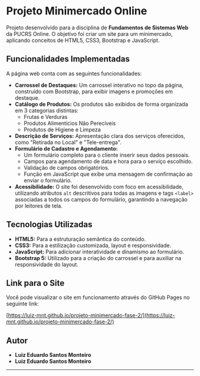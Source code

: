 # Projeto Minimercado Online

Projeto desenvolvido para a disciplina de **Fundamentos de Sistemas Web** da PUCRS Online. O objetivo foi criar um site para um minimercado, aplicando conceitos de HTML5, CSS3, Bootstrap e JavaScript.

## Funcionalidades Implementadas

A página web conta com as seguintes funcionalidades:

* **Carrossel de Destaques:** Um carrossel interativo no topo da página, construído com Bootstrap, para exibir imagens e promoções em destaque.
* **Catálogo de Produtos:** Os produtos são exibidos de forma organizada em 3 categorias distintas:
    * Frutas e Verduras
    * Produtos Alimentícios Não Perecíveis
    * Produtos de Higiene e Limpeza
* **Descrição de Serviços:** Apresentação clara dos serviços oferecidos, como "Retirada no Local" e "Tele-entrega".
* **Formulário de Cadastro e Agendamento:**
    * Um formulário completo para o cliente inserir seus dados pessoais.
    * Campos para agendamento de data e hora para o serviço escolhido.
    * Validação de campos obrigatórios.
    * Função em JavaScript que exibe uma mensagem de confirmação ao enviar o formulário.
* **Acessibilidade:** O site foi desenvolvido com foco em acessibilidade, utilizando atributos `alt` descritivos para todas as imagens e tags `<label>` associadas a todos os campos do formulário, garantindo a navegação por leitores de tela.

## Tecnologias Utilizadas

* **HTML5:** Para a estruturação semântica do conteúdo.
* **CSS3:** Para a estilização customizada, layout e responsividade.
* **JavaScript:** Para adicionar interatividade e dinamismo ao formulário.
* **Bootstrap 5:** Utilizado para a criação do carrossel e para auxiliar na responsividade do layout.

## Link para o Site

Você pode visualizar o site em funcionamento através do GitHub Pages no seguinte link:

[https://luiz-mnt.github.io/projeto-minimercado-fase-2/](https://luiz-mnt.github.io/projeto-minimercado-fase-2/)

## Autor
* **Luiz Eduardo Santos Monteiro**
* **Luiz Eduardo Santos Monteiro**

---
